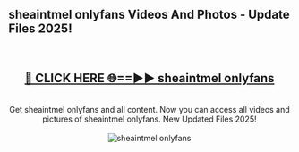 <h2>sheaintmel onlyfans Videos And Photos - Update Files 2025!</h2>
<br>
<div align="center">
<h2><a href="https://linkcuts.com/hfmhzwbr" rel="nofollow">🔴 CLICK HERE 🌐==►► sheaintmel onlyfans</a></h2>
<br>
Get sheaintmel onlyfans and all content. Now you can access all videos and pictures of sheaintmel onlyfans. New Updated Files 2025!
<br>
<br>
<a href="https://linkcuts.com/hfmhzwbr" rel="nofollow" data-target="animated-image.originalLink"><img src="https://i.ibb.co.com/WyWwxjT/player-gif2.gif" alt="sheaintmel onlyfans" style="max-width: 100%; display: inline-block;" data-target="animated-image.originalImage"></a>
</div>
<br>